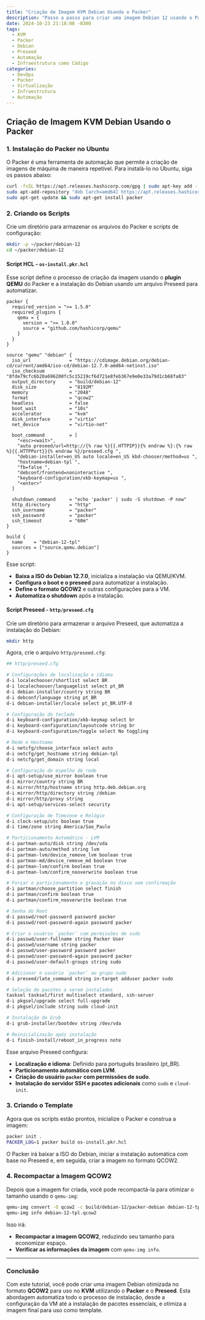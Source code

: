 ```yaml
---
title: "Criação de Imagem KVM Debian Usando o Packer"
description: "Passo a passo para criar uma imagem Debian 12 usando o Packer e KVM, com instalação automatizada via Preseed e otimização da imagem QCOW2."
date: 2024-10-23 21:18:00 -0300
tags:
  - KVM
  - Packer
  - Debian
  - Preseed
  - Automação
  - Infraestrutura como Código
categories:
  - DevOps
  - Packer
  - Virtualização
  - Infraestrutura
  - Automação
---
```



## Criação de Imagem KVM Debian Usando o Packer

### 1. Instalação do Packer no Ubuntu

O Packer é uma ferramenta de automação que permite a criação de imagens de máquina de maneira repetível. Para instalá-lo no Ubuntu, siga os passos abaixo:

```bash
curl -fsSL https://apt.releases.hashicorp.com/gpg | sudo apt-key add -
sudo apt-add-repository "deb [arch=amd64] https://apt.releases.hashicorp.com $(lsb_release -cs) main"
sudo apt-get update && sudo apt-get install packer
```

### 2. Criando os Scripts

Crie um diretório para armazenar os arquivos do Packer e scripts de configuração:

```bash
mkdir -p ~/packer/debian-12
cd ~/packer/debian-12
```

#### Script HCL - `os-install.pkr.hcl`

Esse script define o processo de criação da imagem usando o **plugin QEMU** do Packer e a instalação do Debian usando um arquivo Preseed para automatizar.

```hcl
packer {
  required_version = ">= 1.5.0"
  required_plugins {
    qemu = {
      version = ">= 1.0.0"
      source = "github.com/hashicorp/qemu"
    }
  }
}

source "qemu" "debian" {
  iso_url              = "https://cdimage.debian.org/debian-cd/current/amd64/iso-cd/debian-12.7.0-amd64-netinst.iso"
  iso_checksum         = "8fde79cfc6b20a696200fc5c15219cf6d721e8feb367e9e0e33a79d1cb68fa83"
  output_directory     = "build/debian-12"
  disk_size            = "8192M"
  memory               = "2048"
  format               = "qcow2"
  headless             = false
  boot_wait            = "10s"
  accelerator          = "kvm"
  disk_interface       = "virtio"
  net_device           = "virtio-net"

  boot_command         = [
    "<esc><wait>",
    "auto preseed/url=http://{% raw %}{{.HTTPIP}}{% endraw %}:{% raw %}{{.HTTPPort}}{% endraw %}/preseed.cfg ",
    "debian-installer=en_US auto locale=en_US kbd-chooser/method=us ",
    "hostname=debian-tpl ",
    "fb=false ",
    "debconf/frontend=noninteractive ",
    "keyboard-configuration/xkb-keymap=us ",
    "<enter>"
  ]

  shutdown_command     = "echo 'packer' | sudo -S shutdown -P now"
  http_directory       = "http"
  ssh_username         = "packer"
  ssh_password         = "packer"
  ssh_timeout          = "60m"
}

build {
  name    = "debian-12-tpl"
  sources = ["source.qemu.debian"]
}
```

Esse script:
- **Baixa a ISO do Debian 12.7.0**, inicializa a instalação via QEMU/KVM.
- **Configura o boot e o preseed** para automatizar a instalação.
- **Define o formato QCOW2** e outras configurações para a VM.
- **Automatiza o shutdown** após a instalação.

#### Script Preseed - `http/preseed.cfg`

Crie um diretório para armazenar o arquivo Preseed, que automatiza a instalação do Debian:

```bash
mkdir http
```

Agora, crie o arquivo `http/preseed.cfg`:

```bash
## http/preseed.cfg

# Configurações de localização e idioma
d-i localechooser/shortlist select BR
d-i localechooser/languagelist select pt_BR
d-i debian-installer/country string BR
d-i debconf/language string pt_BR
d-i debian-installer/locale select pt_BR.UTF-8

# Configuração do teclado
d-i keyboard-configuration/xkb-keymap select br
d-i keyboard-configuration/layoutcode string br
d-i keyboard-configuration/toggle select No toggling

# Rede e Hostname
d-i netcfg/choose_interface select auto
d-i netcfg/get_hostname string debian-tpl
d-i netcfg/get_domain string local

# Configuração do espelho de rede
d-i apt-setup/use_mirror boolean true
d-i mirror/country string BR
d-i mirror/http/hostname string http.deb.debian.org
d-i mirror/http/directory string /debian
d-i mirror/http/proxy string
d-i apt-setup/services-select security

# Configuração de Timezone e Relógio
d-i clock-setup/utc boolean true
d-i time/zone string America/Sao_Paulo

# Particionamento Automático - LVM
d-i partman-auto/disk string /dev/vda
d-i partman-auto/method string lvm
d-i partman-lvm/device_remove_lvm boolean true
d-i partman-md/device_remove_md boolean true
d-i partman-lvm/confirm boolean true
d-i partman-lvm/confirm_nooverwrite boolean true

# Forçar o particionamento e gravação no disco sem confirmação
d-i partman/choose_partition select finish
d-i partman/confirm boolean true
d-i partman/confirm_nooverwrite boolean true

# Senha do Root
d-i passwd/root-password password packer
d-i passwd/root-password-again password packer

# Criar o usuário `packer` com permissões de sudo
d-i passwd/user-fullname string Packer User
d-i passwd/username string packer
d-i passwd/user-password password packer
d-i passwd/user-password-again password packer
d-i passwd/user-default-groups string sudo

# Adicionar o usuário `packer` ao grupo sudo
d-i preseed/late_command string in-target adduser packer sudo

# Seleção de pacotes a serem instalados
tasksel tasksel/first multiselect standard, ssh-server
d-i pkgsel/upgrade select full-upgrade
d-i pkgsel/include string sudo cloud-init

# Instalação do Grub
d-i grub-installer/bootdev string /dev/vda

# Reinicialização após instalação
d-i finish-install/reboot_in_progress note
```

Esse arquivo Preseed configura:
- **Localização e idioma**: Definido para português brasileiro (pt_BR).
- **Particionamento automático com LVM**.
- **Criação do usuário `packer` com permissões de sudo**.
- **Instalação do servidor SSH e pacotes adicionais** como `sudo` e `cloud-init`.

### 3. Criando o Template

Agora que os scripts estão prontos, inicialize o Packer e construa a imagem:

```bash
packer init .
PACKER_LOG=1 packer build os-install.pkr.hcl
```

O Packer irá baixar a ISO do Debian, iniciar a instalação automática com base no Preseed e, em seguida, criar a imagem no formato QCOW2.

### 4. Recompactar a Imagem QCOW2

Depois que a imagem for criada, você pode recompactá-la para otimizar o tamanho usando o `qemu-img`:

```bash
qemu-img convert -O qcow2 -c build/debian-12/packer-debian debian-12-tpl.qcow2
qemu-img info debian-12-tpl.qcow2
```

Isso irá:
- **Recompactar a imagem QCOW2**, reduzindo seu tamanho para economizar espaço.
- **Verificar as informações da imagem** com `qemu-img info`.

---

### Conclusão

Com este tutorial, você pode criar uma imagem Debian otimizada no formato **QCOW2** para uso no **KVM** utilizando o **Packer** e o **Preseed**. Esta abordagem automatiza todo o processo de instalação, desde a configuração da VM até a instalação de pacotes essenciais, e otimiza a imagem final para uso como template.
